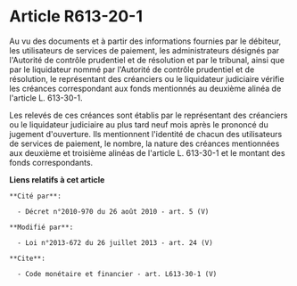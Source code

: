 # Article R613-20-1

Au vu des documents et à partir des informations fournies par le débiteur, les utilisateurs de services de paiement, les
administrateurs désignés par l'Autorité de contrôle prudentiel et de résolution et par le tribunal, ainsi que par le
liquidateur nommé par l'Autorité de contrôle prudentiel et de résolution, le représentant des créanciers ou le liquidateur
judiciaire vérifie les créances correspondant aux fonds mentionnés au deuxième alinéa de l'article L. 613-30-1.

Les relevés de ces créances sont établis par le représentant des créanciers ou le liquidateur judiciaire au plus tard neuf
mois après le prononcé du jugement d'ouverture. Ils mentionnent l'identité de chacun des utilisateurs de services de
paiement, le nombre, la nature des créances mentionnées aux deuxième et troisième alinéas de l'article L. 613-30-1 et le
montant des fonds correspondants.

**Liens relatifs à cet article**

	**Cité par**:

	  - Décret n°2010-970 du 26 août 2010 - art. 5 (V)

	**Modifié par**:

	  - Loi n°2013-672 du 26 juillet 2013 - art. 24 (V)

	**Cite**:

	  - Code monétaire et financier - art. L613-30-1 (V)
